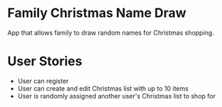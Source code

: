 # Family Christmas Name Draw

App that allows family to draw random names for Christmas shopping.

# User Stories
* User can register
* User can create and edit Christmas list with up to 10 items
* User is randomly assigned another user's Christmas list to shop for
